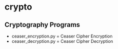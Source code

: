 # crypto

## Cryptography Programs
- ceaser_encryption.py = Ceaser Cipher Encryption
- ceaser_decryption.py = Ceaser Cipher Decryption
